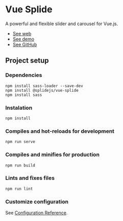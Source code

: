 # Vue Splide

A powerful and flexible slider and carousel for Vue.js. 

* [See web](https://vuejsexamples.com/a-powerful-and-flexible-slider-and-carousel-for-vue-js/)
* [See demo](https://splidejs.com/)
* [See GitHub](https://github.com/Splidejs/vue-splide)



## Project setup

### Dependencies

```
npm install sass-loader --save-dev
npm install @splidejs/vue-splide
npm install sass
```

### Instalation
```
npm install
```

### Compiles and hot-reloads for development
```
npm run serve
```

### Compiles and minifies for production
```
npm run build
```

### Lints and fixes files
```
npm run lint
```

### Customize configuration
See [Configuration Reference](https://cli.vuejs.org/config/).


